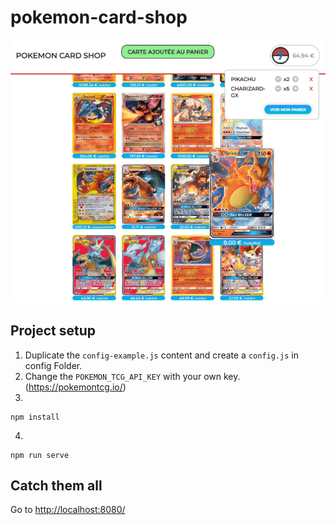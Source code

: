 # pokemon-card-shop

![vuex-pokemon-card-shop](https://github.com/faresshank/vuex-pokemon-card-shop/blob/master/screen.png)


## Project setup
1. Duplicate the `config-example.js` content and create a `config.js` in config Folder.
2. Change the `POKEMON_TCG_API_KEY` with your own key. (https://pokemontcg.io/)
3.
```
npm install
```
4.
```
npm run serve
```

## Catch them all
Go to <http://localhost:8080/>
